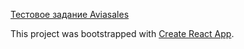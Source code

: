 [Тестовое задание Aviasales](https://github.com/KosyanMedia/test-tasks/tree/master/aviasales_frontend)


This project was bootstrapped with [Create React App](https://github.com/facebook/create-react-app).

